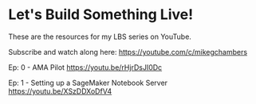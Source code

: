 # Let's Build Something Live!

These are the resources for my LBS series on YouTube.

Subscribe and watch along here: https://youtube.com/c/mikegchambers

Ep: 0 - AMA Pilot
https://youtu.be/rHjrDsJI0Dc

Ep: 1 - Setting up a SageMaker Notebook Server
https://youtu.be/XSzDDXoDfV4